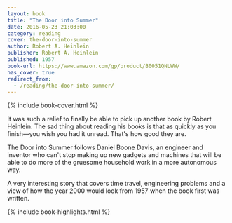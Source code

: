 ```yaml
---
layout: book
title: "The Door into Summer"
date: 2016-05-23 21:03:00
category: reading
cover: the-door-into-summer
author: Robert A. Heinlein
publisher: Robert A. Heinlein
published: 1957
book-url: https://www.amazon.com/gp/product/B0051QNLWW/
has_cover: true
redirect_from:
  - /reading/the-door-into-summer/
---
```

{% include book-cover.html %}

It was such a relief to finally be able to pick up another book by Robert Heinlein. The sad thing about reading his books is that as quickly as you finish—you wish you had it unread. That's how good they are.

The Door into Summer follows Daniel Boone Davis, an engineer and inventor who can't stop making up new gadgets and machines that will be able to do more of the gruesome household work in a more autonomous way.

A very interesting story that covers time travel, engineering problems and a view of how the year 2000 would look from 1957 when the book first was written.

{% include book-highlights.html %}
